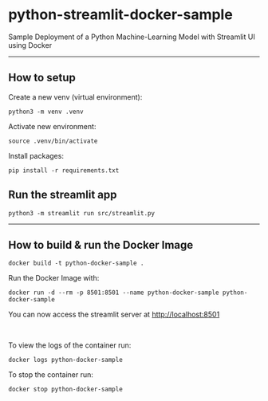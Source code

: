 # python-streamlit-docker-sample

Sample Deployment of a Python Machine-Learning Model with Streamlit UI using Docker

---

## How to setup

Create a new venv (virtual environment):

```
python3 -m venv .venv
```

Activate new environment:

```
source .venv/bin/activate
```

Install packages:

```
pip install -r requirements.txt
```

## Run the streamlit app

```
python3 -m streamlit run src/streamlit.py
```

---

## How to build & run the Docker Image

```
docker build -t python-docker-sample .
```

Run the Docker Image with:

```
docker run -d --rm -p 8501:8501 --name python-docker-sample python-docker-sample
```

You can now access the streamlit server at [http://localhost:8501](http://localhost:8501)

<br/>

To view the logs of the container run:

```
docker logs python-docker-sample
```

To stop the container run:

```
docker stop python-docker-sample
```
